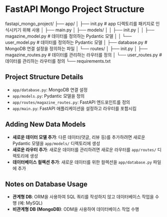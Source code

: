 # FastAPI Mongo Project Structure

fastapi_mongo_project/
├── app/
│ ├── init.py # app 디렉토리를 패키지로 인식시키기 위해 사용
│ ├── main.py
│ ├── models/
│ │ ├── init.py
│ │ ├── magazine_model.py # 데이터를 정의하는 Pydantic 모델
│ │ └── user_model.py # 데이터를 정의하는 Pydantic 모델
│ ├── database.py # MongoDB 연결 설정을 정의하는 파일
│ └── routes/
│ ├── init.py
│ ├── magazine_routes.py # 데이터를 관리하는 라우터를 정의
│ └── user_routes.py # 데이터를 관리하는 라우터를 정의
└── requirements.txt

## Project Structure Details

- `app/database.py`: MongoDB 연결 설정
- `app/models.py`: Pydantic 모델을 정의
- `app/routes/magazine_routes.py`: FastAPI 엔드포인트를 정의
- `app/main.py`: FastAPI 애플리케이션을 설정하고 라우터를 포함시킴

## Adding New Data Models

- **새로운 데이터 모델 추가**: 다른 데이터(댓글, 리뷰 등)를 추가하려면 새로운 Pydantic 모델을 `app/models/` 디렉토리에 생성
- **새로운 라우터 추가**: 새로운 데이터를 관리하려면 새로운 라우터를 `app/routes/` 디렉토리에 생성
- **데이터베이스 컬렉션 추가**: 새로운 데이터를 위한 컬렉션을 `app/database.py` 파일에 추가

## Notes on Database Usage

- **관계형 DB**: ORM을 사용하여 SQL 쿼리를 작성하지 않고 데이터베이스 작업을 수행 (예: MySQL)
- **비관계형 DB (MongoDB)**: ODM을 사용하여 데이터베이스 작업 수행
